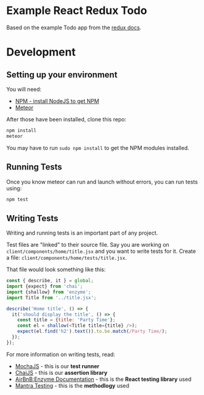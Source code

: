 Example React Redux Todo
========================

Based on the example Todo app from the [redux docs](http://redux.js.org/).


# Development

## Setting up your environment

You will need:

* [NPM - install NodeJS to get NPM](https://nodejs.org/en/)
* [Meteor](https://www.meteor.com/install)

After those have been installed, clone this repo:

```sh
npm install
meteor
```

You may have to run `sudo npm install` to get the NPM modules installed.

## Running Tests

Once you know meteor can run and launch without errors, you can run tests using:

```sh
npm test
```

## Writing Tests

Writing and running tests is an important part of any project.

Test files are "linked" to their source file. Say you are working on `client/components/home/title.jsx` and you want to write tests for it. Create a file: `client/components/home/tests/title.jsx`.

That file would look something like this:

```js
const { describe, it } = global;
import {expect} from 'chai';
import {shallow} from 'enzyme';
import Title from '../title.jsx';

describe('Home title', () => {
  it('should display the title', () => {
    const title = {title: 'Party Time'};
    const el = shallow(<Title title={title} />);
    expect(el.find('h2').text()).to.be.match(/Party Time/);
  });
});
```

For more information on writing tests, read:

* [MochaJS](http://mochajs.org/) - this is our **test runner**
* [ChaiJS](http://chaijs.com/) - this is our **assertion library**
* [AirBnB:Enzyme Documentation](https://github.com/airbnb/enzyme) - this is the **React testing library** used
* [Mantra Testing](https://kadirahq.github.io/mantra/#sec-Testing) - this is the **methodlogy** used
